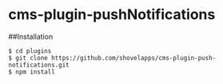 cms-plugin-pushNotifications
============================

##Installation

    $ cd plugins
    $ git clone https://github.com/shovelapps/cms-plugin-push-notifications.git
    $ npm install 
